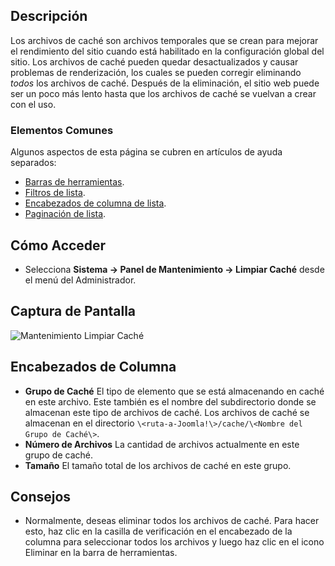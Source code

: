 <!-- Filename: Help4.x:Maintenance:_Clear_Cache / Display title: Mantenimiento: Limpiar la caché -->

## Descripción

Los archivos de caché son archivos temporales que se crean para mejorar el rendimiento del sitio cuando está habilitado en la configuración global del sitio. Los archivos de caché pueden quedar desactualizados y causar problemas de renderización, los cuales se pueden corregir eliminando *todos* los archivos de caché. Después de la eliminación, el sitio web puede ser un poco más lento hasta que los archivos de caché se vuelvan a crear con el uso.

### Elementos Comunes

Algunos aspectos de esta página se cubren en artículos de ayuda separados:

* [Barras de herramientas](jdocmanual?article=help/common-elements/toolbars).
* [Filtros de lista](jdocmanual?article=help/common-elements/list-filters).
* [Encabezados de columna de lista](jdocmanual?article=help/common-elements/list-column-headers).
* [Paginación de lista](jdocmanual?article=help/common-elements/list-pagination).

## Cómo Acceder

- Selecciona **Sistema → Panel de Mantenimiento → Limpiar Caché** desde el menú del Administrador.

## Captura de Pantalla

![Mantenimiento Limpiar Caché](../../../es/images/maintenance/maintenance-clear-cache.png)

## Encabezados de Columna

- **Grupo de Caché** El tipo de elemento que se está almacenando en caché en este archivo. Este también es el nombre del subdirectorio donde se almacenan este tipo de archivos de caché. Los archivos de caché se almacenan en el directorio `\<ruta-a-Joomla!\>/cache/\<Nombre del Grupo de Caché\>`.
- **Número de Archivos** La cantidad de archivos actualmente en este grupo de caché.
- **Tamaño** El tamaño total de los archivos de caché en este grupo.

## Consejos

- Normalmente, deseas eliminar todos los archivos de caché. Para hacer esto, haz clic en la casilla de verificación en el encabezado de la columna para seleccionar todos los archivos y luego haz clic en el icono Eliminar en la barra de herramientas.
